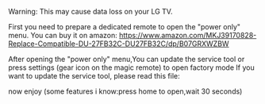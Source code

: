 
Warning: This may cause data loss on your LG TV.

First you need to prepare a dedicated remote to open the "power only" menu. You can buy it on amazon: https://www.amazon.com/MKJ39170828-Replace-Compatible-DU-27FB32C-DU27FB32C/dp/B07GRXWZBW

After opening the "power only" menu,You can update the service tool or press settings (gear icon on the magic remote) to open factory mode
If you want to update the service tool, please read this file:









now enjoy (some features i know:press home to open,wait 30 seconds)



